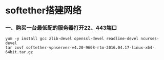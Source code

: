 # softether搭建网络

### 一、购买一台最低配的服务器打开22、443端口

```
yum -y install gcc zlib-devel openssl-devel readline-devel ncurses-devel
tar zxvf softether-vpnserver-v4.20-9608-rtm-2016.04.17-linux-x64-64bit.tar.gz
```

